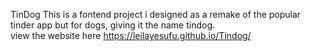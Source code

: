 TinDog 
This is a fontend project i designed as a remake of the popular tinder app but for dogs, giving it the name tindog.<br>
view the website here https://leilayesufu.github.io/Tindog/
